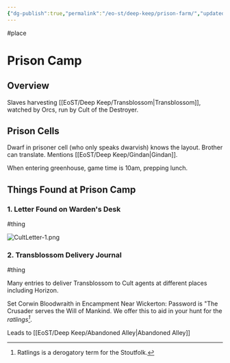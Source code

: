 ```yaml
---
{"dg-publish":true,"permalink":"/eo-st/deep-keep/prison-farm/","updated":"2025-06-21T19:52:57.530-04:00"}
---
```


#place
# Prison Camp

## Overview

Slaves harvesting [[EoST/Deep Keep/Transblossom\|Transblossom]], watched by Orcs, run by Cult of the Destroyer.

## Prison Cells

Dwarf in prisoner cell (who only speaks dwarvish) knows the layout. Brother can translate. Mentions [[EoST/Deep Keep/Gindan\|Gindan]].

When entering greenhouse, game time is 10am, prepping lunch.

## Things Found at Prison Camp

### 1. Letter Found on Warden's Desk
#thing

![CultLetter-1.png](/img/user/EoST/Deep%20Keep/CultLetter-1.png)

### 2. Transblossom Delivery Journal
#thing

Many entries to deliver Transblossom to Cult agents at different places including Horizon.

Set Corwin Bloodwraith in Encampment Near Wickerton: Password is "The Crusader serves the Will of Mankind. We offer this to aid in your hunt for the *ratlings[^1]*.

[^1]: Ratlings is a derogatory term for the Stoutfolk.


Leads to [[EoST/Deep Keep/Abandoned Alley\|Abandoned Alley]]